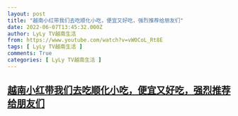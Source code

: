 ```yaml
---
layout: post
title: "越南小红带我们去吃顺化小吃，便宜又好吃，强烈推荐给朋友们"
date: 2022-06-07T13:45:32.000Z
author: LyLy TV越南生活
from: https://www.youtube.com/watch?v=vWOCoL_Rt8E
tags: [ LyLy TV越南生活 ]
comments: True
categories: [ LyLy TV越南生活 ]
---
```

<!--1654609532000-->
[越南小红带我们去吃顺化小吃，便宜又好吃，强烈推荐给朋友们](https://www.youtube.com/watch?v=vWOCoL_Rt8E)
------

<div>

</div>
